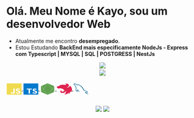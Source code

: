<h1>Olá. Meu Nome é Kayo, sou um desenvolvedor Web</h1>
<div>
  <ul type='disc'>
    <li>Atualmente me encontro <strong>desempregado</strong>.</l1>
    <li> Estou Estudando <strong>BackEnd mais especificamente NodeJs - Express com Typescript | MYSQL | SQL | POSTGRESS | NestJs</strong>
    
    
</div>



</ul>
<div align="center">
  <a href="https://github.com/Priizy12">
  <img height="180em" src="https://github-readme-stats.vercel.app/api?username=Priizy12&show_icons=true&theme=dark&include_all_commits=true&count_private=true"/>
    <br>
  <img height="180em" src="https://github-readme-stats.vercel.app/api/top-langs/?username=Priizy12&layout=compact&langs_count=7&theme=dark"/>
</div>
  <div style="display: inline_block"><br>
  <img align="center" alt="Kayo-Js" height="30" width="40" src="https://raw.githubusercontent.com/devicons/devicon/master/icons/javascript/javascript-plain.svg">
  <img align="center" alt="Kayo-TypeScript" height="30" width="40" src="https://raw.githubusercontent.com/devicons/devicon/master/icons/typescript/typescript-plain.svg">
  <img align="center" alt="Pedro-CSS" height="30" width="40" src="https://raw.githubusercontent.com/devicons/devicon/master/icons/nodejs/nodejs-plain.svg">
  <img align="center" alt="Pedro-Python" height="30" width="40" src="https://raw.githubusercontent.com/devicons/devicon/master/icons/nestjs/nestjs-plain.svg">
    <img align="center" alt="Pedro-React" height="30" width="40" src="https://raw.githubusercontent.com/devicons/devicon/master/icons/mysql/mysql-plain.svg">
    
 </div>
  
##
  
  <div align="center"> 
  <a href="https://instagram.com/guilhermepz7_" target="_blank"><img src="https://img.shields.io/badge/-Instagram-%23E4405F?style=for-the-badge&logo=instagram&logoColor=white" target="_blank"></a>
  <a href = "mailto:kayyogui87@gmail.com"><img src="https://img.shields.io/badge/-Gmail-%23333?style=for-the-badge&logo=gmail&logoColor=white" target="_blank"></a>
 
</div>

